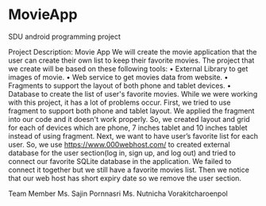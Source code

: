 # MovieApp
SDU android programming project

Project Description: Movie App
We will create the movie application that the user can create their own list to keep their favorite movies. The project that we create will be based on these following tools: 
•	External Library to get images of movie.
•	Web service to get movies data from website.
•	Fragments to support the layout of both phone and tablet devices.
•	Database to create the list of user's favorite movies.
While we were working with this project, it has a lot of problems occur. First, we tried to use fragment to support both phone and tablet layout. We applied the fragment into our code and it doesn't work properly. So, we created layout and grid for each of devices which are phone, 7 inches tablet and 10 inches tablet instead of using fragment. Next, we want to have user’s favorite list for each user. So, we use https://www.000webhost.com/ to created external database for the user section(log in, sign up, and log out) and tried to connect our favorite SQLite database in the application. We failed to connect it together but we still have a favorite movies list. Then we notice that our web host has short expiry date so we remove the user section.

Team Member
Ms. Sajin Pornnasri
Ms. Nutnicha Vorakitcharoenpol
